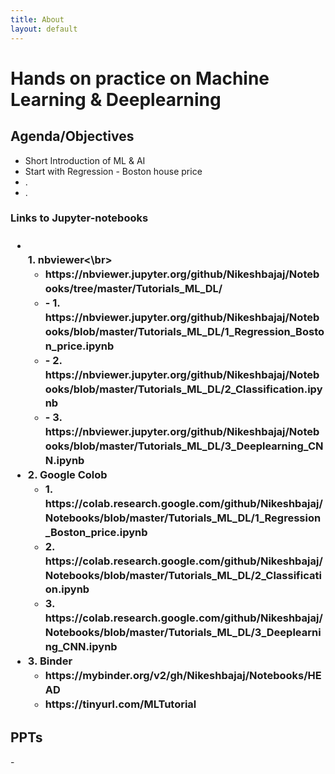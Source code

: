 ```yaml
---
title: About
layout: default
---
```


<!--# {{ page.title }}-->
# Hands on practice on Machine Learning & Deeplearning


<div id="index-grid-half" class="section group">
<h2 style="text-align:left;">Agenda/Objectives</h2>
 <ul class="simple">
    <li>Short Introduction of ML & AI</li>
    <li>Start with Regression - Boston house price</li>
    <li>.</li>
    <li>.</li>
 </ul>
<h3 style="text-align:left;"> Links to Jupyter-notebooks</h3>
<h3 style="text-align:left;">
<ul class="simple" style="line-height:1.4;">
  <li><br>1. nbviewer<\br>
    <ul class="simple">
    <li>https://nbviewer.jupyter.org/github/Nikeshbajaj/Notebooks/tree/master/Tutorials_ML_DL/</li>
    <li>- 1. https://nbviewer.jupyter.org/github/Nikeshbajaj/Notebooks/blob/master/Tutorials_ML_DL/1_Regression_Boston_price.ipynb</li>
    <li>- 2. https://nbviewer.jupyter.org/github/Nikeshbajaj/Notebooks/blob/master/Tutorials_ML_DL/2_Classification.ipynb</li>
    <li>- 3. https://nbviewer.jupyter.org/github/Nikeshbajaj/Notebooks/blob/master/Tutorials_ML_DL/3_Deeplearning_CNN.ipynb</li>
    </ul></li>
  <li>2. Google Colob
    <ul class="simple">
    <li>1. https://colab.research.google.com/github/Nikeshbajaj/Notebooks/blob/master/Tutorials_ML_DL/1_Regression_Boston_price.ipynb</li>
    <li>2. https://colab.research.google.com/github/Nikeshbajaj/Notebooks/blob/master/Tutorials_ML_DL/2_Classification.ipynb</li>
    <li>3. https://colab.research.google.com/github/Nikeshbajaj/Notebooks/blob/master/Tutorials_ML_DL/3_Deeplearning_CNN.ipynb</li>
     </ul>
  </li>
  <li>3. Binder
    <ul class="simple">
    <li>https://mybinder.org/v2/gh/Nikeshbajaj/Notebooks/HEAD</li>
    <li>https://tinyurl.com/MLTutorial</li>
    </ul></li>
</ul>
</h3>
</div>
<div id="index-grid-full" class="section group"></div>

<h2 style="text-align:left;">PPTs</h2>
 - 

<!--

## Agenda
 - Short Introduction of ML & AI
 - Start with Regression - Boston house price


## Links to Jupyter-notebooks
## 1. nbviewer
-  https://nbviewer.jupyter.org/github/Nikeshbajaj/Notebooks/tree/master/Tutorials_ML_DL/
  -  1. https://nbviewer.jupyter.org/github/Nikeshbajaj/Notebooks/blob/master/Tutorials_ML_DL/1_Regression_Boston_price.ipynb
  -  2. https://nbviewer.jupyter.org/github/Nikeshbajaj/Notebooks/blob/master/Tutorials_ML_DL/2_Classification.ipynb
  -  3. https://nbviewer.jupyter.org/github/Nikeshbajaj/Notebooks/blob/master/Tutorials_ML_DL/3_Deeplearning_CNN.ipynb

## 2. Google Colob
  - 1. https://colab.research.google.com/github/Nikeshbajaj/Notebooks/blob/master/Tutorials_ML_DL/1_Regression_Boston_price.ipynb
  - 2. https://colab.research.google.com/github/Nikeshbajaj/Notebooks/blob/master/Tutorials_ML_DL/2_Classification.ipynb
  - 3. https://colab.research.google.com/github/Nikeshbajaj/Notebooks/blob/master/Tutorials_ML_DL/3_Deeplearning_CNN.ipynb

## 3. Binder
  - https://mybinder.org/v2/gh/Nikeshbajaj/Notebooks/HEAD
  - or 
  - https://tinyurl.com/MLTutorial


-->

